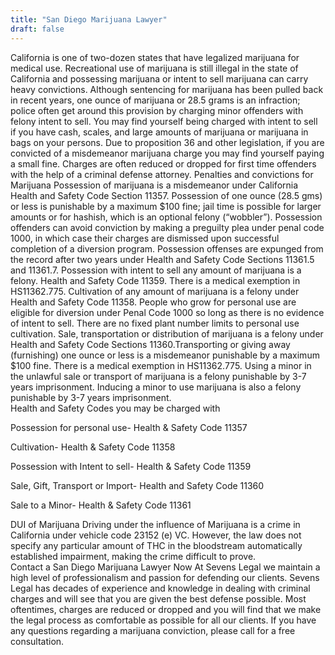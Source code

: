 ```yaml
---
title: "San Diego Marijuana Lawyer"
draft: false
---
```

California is one of two-dozen states that have legalized marijuana for medical use. Recreational use of marijuana is still illegal in the state of California and possessing marijuana or intent to sell marijuana can carry heavy convictions. Although sentencing for marijuana has been pulled back in recent years, one ounce of marijuana or 28.5 grams is an infraction; police often get around this provision by charging minor offenders with felony intent to sell. You may find yourself being charged with intent to sell if you have cash, scales, and large amounts of marijuana or marijuana in bags on your persons. Due to proposition 36 and other legislation, if you are convicted of a misdemeanor marijuana charge you may find yourself paying a small fine. Charges are often reduced or dropped for first time offenders with the help of a criminal defense attorney.
Penalties and convictions for Marijuana
Possession of marijuana is a misdemeanor under California Health and Safety Code Section 11357. Possession of one ounce (28.5 gms) or less is punishable by a maximum $100 fine; jail time is possible for larger amounts or for hashish, which is an optional felony (“wobbler”). Possession offenders can avoid conviction by making a preguilty plea under penal code 1000, in which case their charges are dismissed upon successful completion of a diversion program. Possession offenses are expunged from the record after two years under Health and Safety Code Sections 11361.5 and 11361.7. Possession with intent to sell any amount of marijuana is a felony. Health and Safety Code 11359. There is a medical exemption in HS11362.775. Cultivation of any amount of marijuana is a felony under Health and Safety Code 11358. People who grow for personal use are eligible for diversion under Penal Code 1000 so long as there is no evidence of intent to sell. There are no fixed plant number limits to personal use cultivation. Sale, transportation or distribution of marijuana is a felony under Health and Safety Code Sections 11360.Transporting or giving away (furnishing) one ounce or less is a misdemeanor punishable by a maximum $100 fine. There is a medical exemption in HS11362.775. Using a minor in the unlawful sale or transport of marijuana is a felony punishable by 3-7 years imprisonment. Inducing a minor to use marijuana is also a felony punishable by 3-7 years imprisonment.  
Health and Safety Codes you may be charged with
 
Possession for personal use- Health & Safety Code 11357
 
Cultivation- Health & Safety Code 11358
 
Possession with Intent to sell- Health & Safety Code 11359
 
Sale, Gift, Transport or Import- Health and Safety Code 11360
 
Sale to a Minor- Health & Safety Code 11361
 
DUI of Marijuana
Driving under the influence of Marijuana is a crime in California under vehicle code 23152 (e) VC. However, the law does not specify any particular amount of THC in the bloodstream automatically established impairment, making the crime difficult to prove.  
Contact a San Diego Marijuana Lawyer Now
At Sevens Legal we maintain a high level of professionalism and passion for defending our clients. Sevens Legal has decades of experience and knowledge in dealing with criminal charges and will see that you are given the best defense possible. Most oftentimes, charges are reduced or dropped and you will find that we make the legal process as comfortable as possible for all our clients. If you have any questions regarding a marijuana conviction, please call for a free consultation.